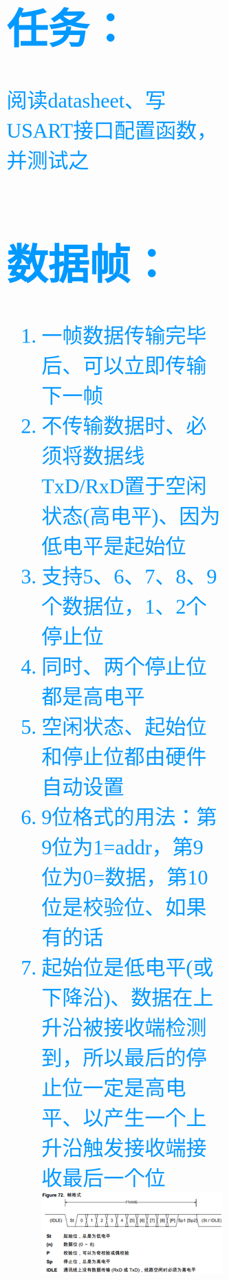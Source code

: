 <font color=#0099ff size=7 face="黑体">

# 任务：<br>
阅读datasheet、写USART接口配置函数，并测试之<br>

# 数据帧：<br>
1. 一帧数据传输完毕后、可以立即传输下一帧<br>
2. 不传输数据时、必须将数据线TxD/RxD置于空闲状态(高电平)、因为低电平是起始位<br>
3. 支持5、6、7、8、9个数据位，1、2个停止位<br>
4. 同时、两个停止位都是高电平<br>
5. 空闲状态、起始位和停止位都由硬件自动设置<br>
6. 9位格式的用法：第9位为1=addr，第9位为0=数据，第10位是校验位、如果有的话<br>
7. 起始位是低电平(或下降沿)、数据在上升沿被接收端检测到，所以最后的停止位一定是高电平、以产生一个上升沿触发接收端接收最后一个位<br>
![data frame](/lessons/1010-USART/1001-USART-option/material/data_frame.png)
